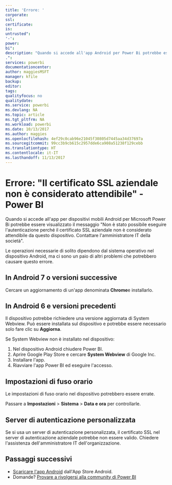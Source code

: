 ```yaml
---
title: 'Errore: '
corporate: 
ssl: 
certificate: 
is: 
untrusted": 
'-': 
power: 
bi": 
description: "Quando si accede all'app Android per Power Bi potrebbe essere visualizzato il messaggio \"Non è stato possibile eseguire l'autenticazione perché il certificato SSL aziendale non è considerato attendibile"
.": 
services: powerbi
documentationcenter: 
author: maggiesMSFT
manager: kfile
backup: 
editor: 
tags: 
qualityfocus: no
qualitydate: 
ms.service: powerbi
ms.devlang: NA
ms.topic: article
ms.tgt_pltfrm: NA
ms.workload: powerbi
ms.date: 10/13/2017
ms.author: maggies
ms.openlocfilehash: 4ef29c0cab96e21045f30805d7445aa34d37697a
ms.sourcegitcommit: 99cc3b9cb615c2957dde6ca908a51238f129cebb
ms.translationtype: HT
ms.contentlocale: it-IT
ms.lasthandoff: 11/13/2017
---
```

# <a name="error-corporate-ssl-certificate-is-untrusted---power-bi"></a>Errore: "Il certificato SSL aziendale non è considerato attendibile" - Power BI
Quando si accede all'app per dispositivi mobili Android per Microsoft Power Bi potrebbe essere visualizzato il messaggio "Non è stato possibile eseguire l'autenticazione perché il certificato SSL aziendale non è considerato attendibile da questo dispositivo. Contattare l'amministratore IT della società". 

Le operazioni necessarie di solito dipendono dal sistema operativo nel dispositivo Android, ma ci sono un paio di altri problemi che potrebbero causare questo errore.

## <a name="on-android-7-or-later"></a>In Android 7 o versioni successive
Cercare un aggiornamento di un'app denominata **Chrome**e installarlo.

## <a name="on-android-6-and-earlier"></a>In Android 6 e versioni precedenti
Il dispositivo potrebbe richiedere una versione aggiornata di System Webview. Può essere installata sul dispositivo e potrebbe essere necessario solo fare clic su **Aggiorna**.

Se System Webview non è installato nel dispositivo:

1. Nel dispositivo Android chiudere Power BI.
2. Aprire Google Play Store e cercare **System Webview** di Google Inc.
3. Installare l'app.
4. Riavviare l'app Power BI ed eseguire l'accesso.

## <a name="time-zone-settings"></a>Impostazioni di fuso orario
Le impostazioni di fuso orario nel dispositivo potrebbero essere errate. 

Passare a **Impostazioni** > **Sistema** > **Data e ora** per controllarle.

## <a name="custom-authentication-server"></a>Server di autenticazione personalizzata
Se si usa un server di autenticazione personalizzata, il certificato SSL nel server di autenticazione aziendale potrebbe non essere valido. Chiedere l'assistenza dell'amministratore IT dell'organizzazione.

## <a name="next-steps"></a>Passaggi successivi
* [Scaricare l'app Android](http://go.microsoft.com/fwlink/?LinkID=544867) dall'App Store Android.
* Domande? [Provare a rivolgersi alla community di Power BI](http://community.powerbi.com/)


